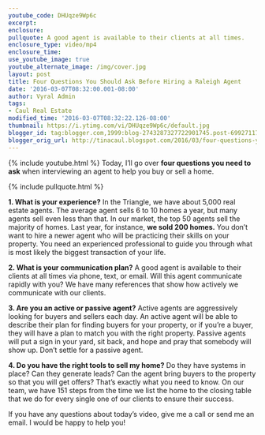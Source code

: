 ```yaml
---
youtube_code: DHUqze9Wp6c
excerpt:
enclosure:
pullquote: A good agent is available to their clients at all times.
enclosure_type: video/mp4
enclosure_time:
use_youtube_image: true
youtube_alternate_image: /img/cover.jpg
layout: post
title: Four Questions You Should Ask Before Hiring a Raleigh Agent
date: '2016-03-07T08:32:00.001-08:00'
author: Vyral Admin
tags:
- Caul Real Estate
modified_time: '2016-03-07T08:32:22.126-08:00'
thumbnail: https://i.ytimg.com/vi/DHUqze9Wp6c/default.jpg
blogger_id: tag:blogger.com,1999:blog-2743287327722901745.post-699271173362871196
blogger_orig_url: http://tinacaul.blogspot.com/2016/03/four-questions-you-should-ask-before.html
---
```

{% include youtube.html %}
Today, I’ll go over **four questions you need to ask** when interviewing an agent to help you buy or sell a home.

{% include pullquote.html %}

**1. What is your experience?** In the Triangle, we have about 5,000 real estate agents. The average agent sells 6 to 10 homes a year, but many agents sell even less than that. In our market, the top 50 agents sell the majority of homes. Last year, for instance, **we sold 200 homes.** You don’t want to hire a newer agent who will be practicing their skills on your property. You need an experienced professional to guide you through what is most likely the biggest transaction of your life.

**2. What is your communication plan?** A good agent is available to their clients at all times via phone, text, or email. Will this agent communicate rapidly with you? We have many references that show how actively we communicate with our clients.

**3. Are you an active or passive agent?** Active agents are aggressively looking for buyers and sellers each day. An active agent will be able to describe their plan for finding buyers for your property, or if you’re a buyer, they will have a plan to match you with the right property. Passive agents will put a sign in your yard, sit back, and hope and pray that somebody will show up. Don’t settle for a passive agent.

**4. Do you have the right tools to sell my home?** Do they have systems in place? Can they generate leads? Can the agent bring buyers to the property so that you will get offers? That’s exactly what you need to know. On our team, we have 151 steps from the time we list the home to the closing table that we do for every single one of our clients to ensure their success.

If you have any questions about today’s video, give me a call or send me an email. I would be happy to help you!
